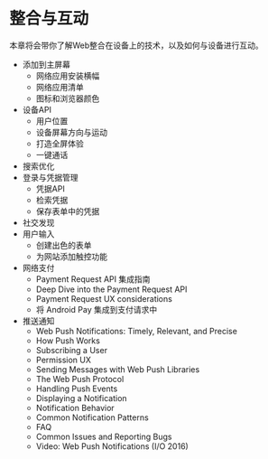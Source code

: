 # 整合与互动

本章将会带你了解Web整合在设备上的技术，以及如何与设备进行互动。

* 添加到主屏幕
  * 网络应用安装横幅
  * 网络应用清单
  * 图标和浏览器颜色
* 设备API
  * 用户位置
  * 设备屏幕方向与运动
  * 打造全屏体验
  * 一键通话
* 搜索优化
* 登录与凭据管理
  * 凭据API
  * 检索凭据
  * 保存表单中的凭据
* 社交发现
* 用户输入
  * 创建出色的表单
  * 为网站添加触控功能
* 网络支付
  * Payment Request API 集成指南
  * Deep Dive into the Payment Request API
  * Payment Request UX considerations
  * 将 Android Pay 集成到支付请求中
* 推送通知
  * Web Push Notifications: Timely, Relevant, and Precise
  * How Push Works
  * Subscribing a User
  * Permission UX
  * Sending Messages with Web Push Libraries
  * The Web Push Protocol
  * Handling Push Events
  * Displaying a Notification
  * Notification Behavior
  * Common Notification Patterns
  * FAQ
  * Common Issues and Reporting Bugs
  * Video: Web Push Notifications \(I/O 2016\)



